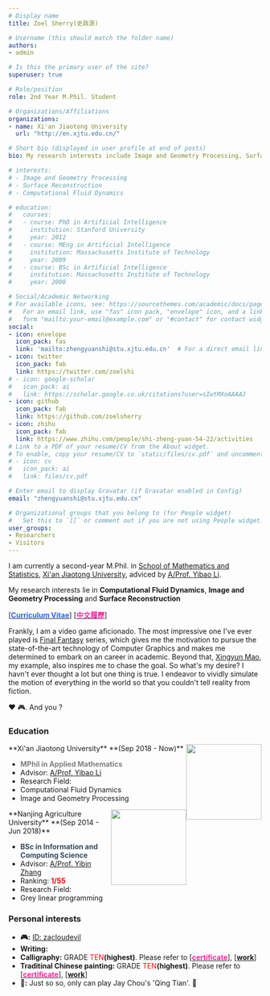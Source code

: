 ```yaml
---
# Display name
title: Zoel Sherry(史政源)

# Username (this should match the folder name)
authors:
- admin

# Is this the primary user of the site?
superuser: true

# Role/position
role: 2nd Year M.Phil. Student

# Organizations/Affiliations
organizations:
- name: Xi'an Jiaotong University
  url: "http://en.xjtu.edu.cn/"

# Short bio (displayed in user profile at end of posts)
bio: My research interests include Image and Geometry Processing, Surface Reconstruction, Computational Fluid Dynamics.

# interests:
# - Image and Geometry Processing
# - Surface Reconstruction
# - Computational Fluid Dynamics

# education:
#   courses:
#   - course: PhD in Artificial Intelligence
#     institution: Stanford University
#     year: 2012
#   - course: MEng in Artificial Intelligence
#     institution: Massachusetts Institute of Technology
#     year: 2009
#   - course: BSc in Artificial Intelligence
#     institution: Massachusetts Institute of Technology
#     year: 2008

# Social/Academic Networking
# For available icons, see: https://sourcethemes.com/academic/docs/page-builder/#icons
#   For an email link, use "fas" icon pack, "envelope" icon, and a link in the
#   form "mailto:your-email@example.com" or "#contact" for contact widget.
social:
- icon: envelope
  icon_pack: fas
  link: 'mailto:zhengyuanshi@stu.xjtu.edu.cn'  # For a direct email link, use "mailto:test@example.org".
- icon: twitter
  icon_pack: fab
  link: https://twitter.com/zoelshi
# - icon: google-scholar
#   icon_pack: ai
#   link: https://scholar.google.co.uk/citations?user=sIwtMXoAAAAJ
- icon: github
  icon_pack: fab
  link: https://github.com/zoelsherry
- icon: zhihu
  icon_pack: fab
  link: https://www.zhihu.com/people/shi-zheng-yuan-54-22/activities
# Link to a PDF of your resume/CV from the About widget.
# To enable, copy your resume/CV to `static/files/cv.pdf` and uncomment the lines below.
# - icon: cv
#   icon_pack: ai
#   link: files/cv.pdf

# Enter email to display Gravatar (if Gravatar enabled in Config)
email: "zhengyuanshi@stu.xjtu.edu.cn"

# Organizational groups that you belong to (for People widget)
#   Set this to `[]` or comment out if you are not using People widget.
user_groups:
- Researchers
- Visitors
---
```


I am currently a second-year M.Phil. in [School of Mathematics and Statistics](http://math.xjtu.edu.cn/English_Version/About__Us.htm), [Xi'an Jiaotong University](http://en.xjtu.edu.cn/), adviced by [A/Prof. Yibao Li](http://gr.xjtu.edu.cn/web/yibaoli/home).

My research interests lie in **Computational Fluid Dynamics**, **Image and Geometry Processing** and **Surface Reconstruction**

<span style="font-size: 28px; color: #2962ff;"><i class="fas fa-file"></i></span> [<a href="https://zoelsherry.github.io/cv/" target="_blank"><span style="color: #2962ff;">**Curriculum Vitae**</span></a>] [<a href="https://zoelsherry.github.io/cv_zh/" target="_blank"><span style="color: #ff219e;">**中文履歷**</span></a>]

Frankly, I am a video game aficionado. The most impressive one I've ever played is [Final Fantasy](https://www.finalfantasy.com/) series, which gives me the motivation to pursue the state-of-the-art technology of Computer Graphics and makes me determined to embark on an career in academic. Beyond that, [Xingyun Mao](https://github.com/QianMo), my example, also inspires me to chase the goal. So what's my desire? I havn't ever thought a lot but one thing is true. I endeavor to vividly simulate the motion of everything in the world so that you couldn't tell reality from fiction.

:heart: :video_game:. And you ?

### Education
<img style="float:right" src="/img/XJTU.png" width = "150" height = "150" />
**Xi'an Jiaotong University**  **(Sep 2018 - Now)**

- <span style="color:grey;">**MPhil in Applied Mathematics**</span>
- Advisor: [A/Prof. Yibao Li](http://gr.xjtu.edu.cn/web/yibaoli/home)
- Research Field:
 - Computational Fluid Dynamics
 - Image and Geometry Processing

<img style="float:right" src="/img/NJAU.jpg" width = "150" height = "150" />
**Nanjing Agriculture University**  **(Sep 2014 - Jun 2018)**

- <span style="color:#34495e;">**BSc in Information and Computing Science**</span>
- Advisor: [A/Prof. Yibin Zhang](http://cos.njau.edu.cn/__local/0/DF/93/29688A426038B1EAA455729157E_D104D116_6597F.pdf?e=.pdf)
- Ranking: <span style="color:red;">**1/55**</span>
- Research Field:
 - Grey linear programming


### Personal interests
- **:video_game::** <span style="font-size: 28px; color: #3350b7;"><i class="fab fa-playstation"></i></span><a href="files/playstation_id.pdf" target="_blank">ID: zacloudevil</a> <span style="font-size: 28px; color: red;"><i class="fab fa-nintendo-switch"></i></span> <span style="font-size: 28px; color: black;"><i class="fab fa-steam"></i></span>
- **Writing:** <a href="https://www.zhihu.com/people/shi-zheng-yuan-54-22/activities" target="_blank"><span style="font-size: 28px; color: #2962ff ;"><i class="fab fa-zhihu fa-lg"></i></span></a>
- **Calligraphy:** GRADE <span style="color:red;">TEN</span>**(highest)**. Please refer to [<a href="img/HW1.jpg" target="_blank"><span style="color: #ff219e;">**certificate**</span></a>], [<a href="img/HW2.jpg" target="_blank">**work**</a>]
- **Traditinal Chinese painting:** GRADE <span style="color:red;">TEN</span>**(highest)**. Please refer to [<a href="img/TCP1.jpg" target="_blank"><span style="color: #ff219e;">**certificate**</span></a>], [<a href="img/TCP2.jpg" target="_blank">**work**</a>]
- **:guitar::** Just so so, only can play Jay Chou's 'Qing Tian'. :speak_no_evil:
